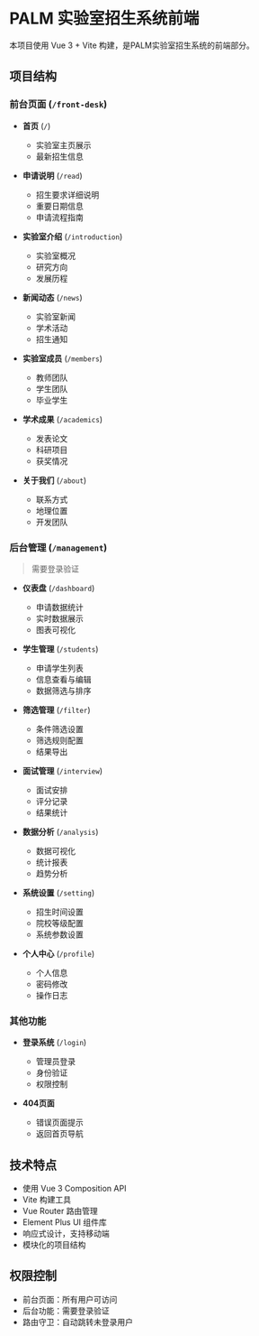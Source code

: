 # PALM 实验室招生系统前端

本项目使用 Vue 3 + Vite 构建，是PALM实验室招生系统的前端部分。

## 项目结构

### 前台页面 (`/front-desk`)
- **首页** (`/`)
  - 实验室主页展示
  - 最新招生信息
  
- **申请说明** (`/read`)
  - 招生要求详细说明
  - 重要日期信息
  - 申请流程指南
  
- **实验室介绍** (`/introduction`)
  - 实验室概况
  - 研究方向
  - 发展历程

- **新闻动态** (`/news`)
  - 实验室新闻
  - 学术活动
  - 招生通知

- **实验室成员** (`/members`)
  - 教师团队
  - 学生团队
  - 毕业学生

- **学术成果** (`/academics`)
  - 发表论文
  - 科研项目
  - 获奖情况

- **关于我们** (`/about`)
  - 联系方式
  - 地理位置
  - 开发团队

### 后台管理 (`/management`)
> 需要登录验证

- **仪表盘** (`/dashboard`)
  - 申请数据统计
  - 实时数据展示
  - 图表可视化

- **学生管理** (`/students`)
  - 申请学生列表
  - 信息查看与编辑
  - 数据筛选与排序

- **筛选管理** (`/filter`)
  - 条件筛选设置
  - 筛选规则配置
  - 结果导出

- **面试管理** (`/interview`)
  - 面试安排
  - 评分记录
  - 结果统计

- **数据分析** (`/analysis`)
  - 数据可视化
  - 统计报表
  - 趋势分析

- **系统设置** (`/setting`)
  - 招生时间设置
  - 院校等级配置
  - 系统参数设置

- **个人中心** (`/profile`)
  - 个人信息
  - 密码修改
  - 操作日志

### 其他功能

- **登录系统** (`/login`)
  - 管理员登录
  - 身份验证
  - 权限控制

- **404页面**
  - 错误页面提示
  - 返回首页导航

## 技术特点

- 使用 Vue 3 Composition API
- Vite 构建工具
- Vue Router 路由管理
- Element Plus UI 组件库
- 响应式设计，支持移动端
- 模块化的项目结构

## 权限控制

- 前台页面：所有用户可访问
- 后台功能：需要登录验证
- 路由守卫：自动跳转未登录用户